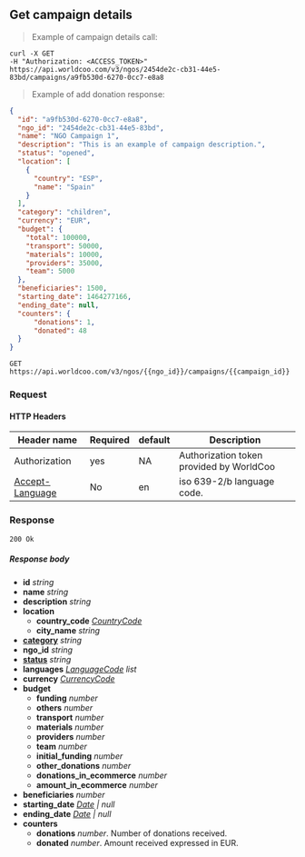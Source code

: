 ## Get campaign details

> Example of campaign details call:

```shell
curl -X GET
-H "Authorization: <ACCESS_TOKEN>"
https://api.worldcoo.com/v3/ngos/2454de2c-cb31-44e5-83bd/campaigns/a9fb530d-6270-0cc7-e8a8
```

> Example of add donation response:

```json
{
  "id": "a9fb530d-6270-0cc7-e8a8",
  "ngo_id": "2454de2c-cb31-44e5-83bd",
  "name": "NGO Campaign 1",
  "description": "This is an example of campaign description.",
  "status": "opened",
  "location": [
    {
      "country": "ESP",
      "name": "Spain"
    }
  ],
  "category": "children",
  "currency": "EUR",
  "budget": {
    "total": 100000,
    "transport": 50000,
    "materials": 10000,
    "providers": 35000,
    "team": 5000
  },
  "beneficiaries": 1500,
  "starting_date": 1464277166,
  "ending_date": null,
  "counters": {
      "donations": 1,
      "donated": 48
  }
}
```

`GET https://api.worldcoo.com/v3/ngos/{{ngo_id}}/campaigns/{{campaign_id}}`

### Request

#### HTTP Headers

Header name | Required | default | Description
---------- | ------- | ------- | -------
Authorization | yes | NA | Authorization token provided by WorldCoo
[Accept-Language](https://www.w3.org/Protocols/rfc2616/rfc2616-sec14.html#sec14.4) | No | en | iso 639-2/b language code.

### Response

`200 Ok`

##### Response body

- **id** *string*
- **name** *string*
- **description** *string*
- **location**
    - **country_code** *[CountryCode](#country-standar)*
    - **city_name** *string*
- **[category](#campaign-categories)** *string*
- **ngo_id** *string*
- **[status](#campaign-statuses)** *string*
- **languages** *[LanguageCode](#language-standar) list*
- **currency** *[CurrencyCode](#currency-standar)*
- **budget**
    - **funding** *number*
    - **others** *number*
    - **transport** *number*
    - **materials** *number*
    - **providers** *number*
    - **team** *number*
    - **initial_funding** *number*
    - **other_donations** *number*
    - **donations_in_ecommerce** *number*
    - **amount_in_ecommerce** *number*
- **beneficiaries** *number*
- **starting_date** *[Date](#date-standar) | null*
- **ending_date** *[Date](#date-standar) | null*
- **counters**
    - **donations** *number*. Number of donations received.
    - **donated** *number*. Amount received expressed in EUR.